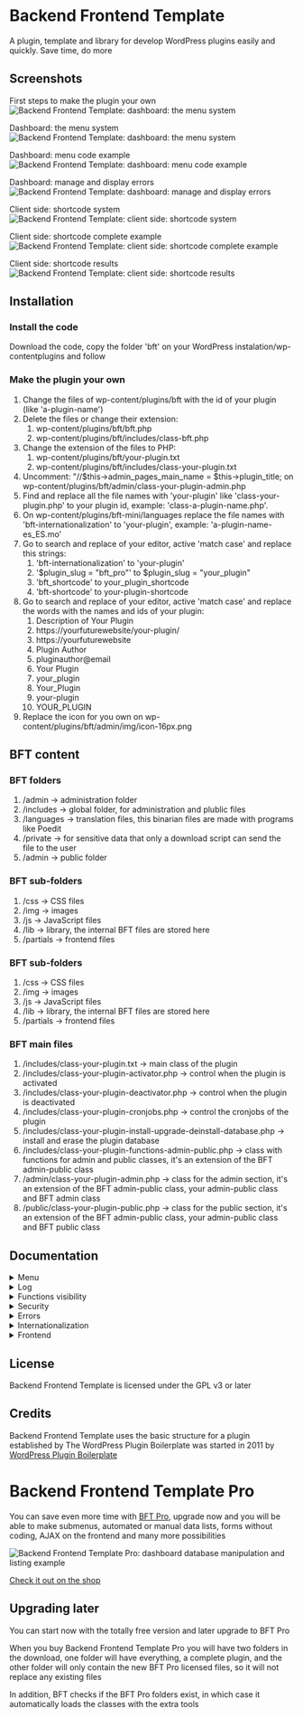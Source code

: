 # Backend Frontend Template

A plugin, template and library for develop WordPress plugins easily and quickly. Save time, do more

## Screenshots

First steps to make the plugin your own
![Backend Frontend Template: dashboard: the menu system](https://moisesbarrachina.online/wp-content/uploads/2023/09/bft-screenshot-1.png)

Dashboard: the menu system
![Backend Frontend Template: dashboard: the menu system](https://moisesbarrachina.online/wp-content/uploads/2023/09/bft-screenshot-2.png)

Dashboard: menu code example
![Backend Frontend Template: dashboard: menu code example](https://moisesbarrachina.online/wp-content/uploads/2023/09/bft-screenshot-3.png)

Dashboard: manage and display errors
![Backend Frontend Template: dashboard: manage and display errors](https://moisesbarrachina.online/wp-content/uploads/2023/09/bft-screenshot-4.png)

Client side: shortcode system
![Backend Frontend Template: client side: shortcode system](https://moisesbarrachina.online/wp-content/uploads/2023/09/bft-screenshot-5.png)

Client side: shortcode complete example
![Backend Frontend Template: client side: shortcode complete example](https://moisesbarrachina.online/wp-content/uploads/2023/09/bft-screenshot-6.png)

Client side: shortcode results
![Backend Frontend Template: client side: shortcode results](https://moisesbarrachina.online/wp-content/uploads/2023/09/bft-screenshot-7.png)

## Installation

### Install the code

Download the code, copy the folder 'bft' on your WordPress instalation/wp-contentplugins and follow 

### Make the plugin your own

1. Change the files of wp-content/plugins/bft with the id of your plugin (like 'a-plugin-name')
2. Delete the files or change their extension:
    1. wp-content/plugins/bft/bft.php
    2. wp-content/plugins/bft/includes/class-bft.php
3. Change the extension of the files to PHP:
    1. wp-content/plugins/bft/your-plugin.txt
    2. wp-content/plugins/bft/includes/class-your-plugin.txt
4. Uncomment: "//$this->admin_pages_main_name = $this->plugin_title; on wp-content/plugins/bft/admin/class-your-plugin-admin.php
5. Find and replace all the file names with 'your-plugin' like 'class-your-plugin.php' to your plugin id, example: 'class-a-plugin-name.php'.
6. On wp-content/plugins/bft-mini/languages replace the file names with 'bft-internationalization' to 'your-plugin', example: 'a-plugin-name-es_ES.mo'
7. Go to search and replace of your editor, active 'match case' and replace this strings:
    1. 'bft-internationalization' to 'your-plugin'
    2. '$plugin_slug = "bft_pro"' to $plugin_slug = "your_plugin"
    3. 'bft_shortcode' to your_plugin_shortcode
    4. 'bft-shortcode' to your-plugin-shortcode
8. Go to search and replace of your editor, active 'match case' and replace the words with the names and ids of your plugin:
    1. Description of Your Plugin
    2. https://yourfuturewebsite/your-plugin/
    3. https://yourfuturewebsite
    4. Plugin Author
    5. pluginauthor@email
    6. Your Plugin
    7. your_plugin
    8. Your_Plugin
    9. your-plugin
    10. YOUR_PLUGIN
9. Replace the icon for you own on wp-content/plugins/bft/admin/img/icon-16px.png

## BFT content

### BFT folders

1. /admin -> administration folder
2. /includes -> global folder, for administration and plublic files
3. /languages -> translation files, this binarian files are made with programs like Poedit
4. /private -> for sensitive data that only a download script can send the file to the user
5. /admin -> public folder

### BFT sub-folders

1. /css -> CSS files
2. /img -> images
3. /js -> JavaScript files
4. /lib -> library, the internal BFT files are stored here
5. /partials -> frontend files

### BFT sub-folders

1. /css -> CSS files
2. /img -> images
3. /js -> JavaScript files
4. /lib -> library, the internal BFT files are stored here
5. /partials -> frontend files

### BFT main files

1. /includes/class-your-plugin.txt -> main class of the plugin
2. /includes/class-your-plugin-activator.php -> control when the plugin is activated
3. /includes/class-your-plugin-deactivator.php -> control when the plugin is deactivated
4. /includes/class-your-plugin-cronjobs.php -> control the cronjobs of the plugin
5. /includes/class-your-plugin-install-upgrade-deinstall-database.php -> install and erase the plugin database
6. /includes/class-your-plugin-functions-admin-public.php -> class with functions for admin and public classes, it's an extension of the BFT admin-public class
7. /admin/class-your-plugin-admin.php -> class for the admin section, it's an extension of the BFT admin-public class, your admin-public class and BFT admin class
8. /public/class-your-plugin-public.php -> class for the public section, it's an extension of the BFT admin-public class, your admin-public class and BFT public class

## Documentation

<details>
  <summary>Menu</summary>
  
  ### The menu system

    Edit your menu on the variable $this->admin_pages of the file admin/class-your-plugin-admin.php

    Design a BFT menu look like this:
    
```php
        $this->admin_pages = [
            "hello_world" => [
                "page_title" => $this->__("Hello world page"),
                "menu_title" => $this->__("Hello world"),
                "file" => "your-plugin-admin-display-hello-world.php",
            ],
            "blank_page" => [
                "page_title" => $this->__("Blank page"),
                "menu_title" => $this->__("Blank page"),
                "file" => "bft-admin-display-blank-page-with-title.php",
            ],	
        ];	
```

    $this->admin_pages can have all the pages you want, but in BFT the admin pages can't have children, that's only possible on Backend Frontend Template Pro

    Note: the array data is expanded by the function $this->admin_pages_prepare(), if you make an $this->debug_log_write($this->admin_pages) on a page: you can see the actual state of the array on the WordPress Log

    Explaining the WPTT menu:

    1. Automatic parametters added to the array
        * id: the array key
        * More automatic parametters on BFT Pro

    2. Parametters with default data if missing
        * page_title: title of the page, default: $this->admin_pages_page_title_default
        * menu_title: title of the tab of the page, default: $this->admin_pages_page_title_default
        * menu_slug: slug of the page, default: key of the page. The Menu slug will be changed to: $this->admin_pages_slug_name_prefix."_".menu_slug because it's needed a unike page name among the plugins
        * tab_show: if false it doesn't show the tab of the page, even if is the page selected, default: true
        * function: the function for when a page is displayed, default: $this->admin_pages_function_default
        * function_load: loads the function before a page is displayed,default: $this->admin_pages_function_load_default
        * file: the admin/partials file that will be displayed, default: $this->admin_pages_file_default (If the file starts with 'bft-' the file will be loaded of the folder admin/lib/BFT/partials
        * error_throw_what_do, it's used on error_throw, options: show_error: show the error (default option), show_error_and_die: show the error and stop the execution, go_to_parent: go to the parent page and anotes on the GET data the error (only works on BFT Pro and if $triggered_on_function_load = true, because on a normal WordPress function will cause the error: 'Cannot modify header information - headers already sent')
        * error_throw_file_change: change the file option if error_throw_what_do is triggered, default: false
        * capability, default: "manage_options", WordPress capabilities: https://wordpress.org/support/article/roles-and-capabilities/
        * More parametters on BFT Pro
    
    3. Available functions out of the box (you can create whatever function you need)
        * admin_menu_page_display: display the page selected on 'file'
        * More functions on BFT Pro

    4. Functions load available out of the box (you can create whatever function you need)
        * More functions load on BFT Pro
   
    5. Optional parametters
        * page_copy_of: copy the data of a page. Only copy the data not found on the page, neither copy id, is_child, page_parent, menu_slug and children
        * More optional parametters on BFT Pro
    
    6. Your own parametters
        * You can create your own parameter, later on you can access to the info on a function or on a page with: $variable_name = $this->admin_pages_data_get("parametter_name");. And if you want you can retrieve the data of a certain page with $page_name, and retrieve all the array data with $key = false, $variable_name = $this->admin_pages_data_get($key = false, $page_name = NULL)

        * You can set later your own parameter by code with: $this->admin_pages_data_set($key, $data, $page_name = NULL)
</details>

<details>
  <summary>Log</summary>
  
  ### The WordPress log with BFT

    The log in WordPress is activated on wp-config.php, change:

    define( 'WP_DEBUG', true );
    define( 'WP_DEBUG_LOG', true );
    Now you can check the log on wp-content/debug.log

    For printing on the log you can use the WordPress function error_log($string_or_number), but with Backend Frontend Template you can use: $this->debug_log_write($whatever)

    $this->debug_log_write() it's a better option because it shows:

    'NULL' if its a NULL variable
    'TRUE' and 'FALSE' if it's a boolean
    print_r() if it's an array or object
    Now you can print on the log whatever variable you want

    Also BFT offers an alternative name for debug_log_write: $this->write_log()
</details>

<details>
  <summary>Functions visibility</summary>
  
  ### What functions visibility is needed

    A quick summary for what visibility to use on the functions of your plugin:

  #### Private
    Don't use private functions, BFT use inheritance on the classes and a private function can't inheritance

  #### Protected
    Ideal for the internal functions for security reasons, only your classes can use this functions

  #### Public
    Some functions need to be public due to how WordPress works:

    * Functions called via $this->admin_pages -> an_admin_page -> 'function_load' data
    * Functions called via $this->admin_pages -> an_admin_page -> 'function' data
    * Functions called via install, upgrade or unistall
    * Functions called via shortcodes
    * Functions called via AJAX responses
</details>

<details>
  <summary>Security</summary>
  
  ### Secure the functions

  #### Function load
    The 'function_load' option of the menu is the function that the page executes before sending the HTML headers

    By default all pages execute admin_permission_check_and_ids_required_check_function_load(), the executed function can be changed on
    class-your-plugin-admin -> $this->admin_pages_function_load_default = "admin_permission_check_and_ids_required_check_function_load"

    The function admin_permission_check_and_ids_required_check_function_load() checks if the admin capabilities are correct and if the id required data is not missing. On this function it works the 'go_to_parent' option of the menu (the id check only on Backend Frontend Template Pro)

    This function can be called at the beginning of a custom function_load to check all before save changes

    NOTE: id required data and go to parent are only BFT Pro options

  #### Function
    The 'function' option of the menu is the main function that the page executes

    By default all pages execute admin_permission_check_and_ids_required_and_optional_check_page_display(), the executed function can be changed on
    class-your-plugin-admin -> $this->admin_pages_function_default = "admin_permission_check_and_ids_required_and_optional_check_page_display"

    The function admin_permission_check_and_ids_required_and_optional_check_page_display() checks if the admin capabilities are correct and if the id required data is not missing

    On a custom function there are functions for checking the access and to retrieve the ids:

    * $this->admin_permission_check(): check the admin permissions and throw an error if needed. Recommended for use at the beginning of the function
    * More functions on BFT Pro
</details>

<details>
  <summary>Errors</summary>
  
  ### Manage and display errors

  #### Show an error
    Backend Frontend Template can easily show errors, and it doesn't repeat the same error on the same load. Also: the plugin title will be add to the message

    * $this->error_show ($error_message = "") show an error message. If $error_message = "" it shows "Error detected"
    * Adding error_message on the GET URL, the error message can be triggered with the functions $this->admin_permission_check() or $this->error_throw()

  #### Throw an error
    BFT can throw errors with
    $this->error_throw ($error_message = "", $error_throw_what_do_use_this = NULL, $error_throw_file_change_use_this = NULL, $triggered_on_function_load = false, $page_id = NULL)

    * $error_message: error to send to $this->error_show(), but first it will display the 'error_message' stored on the URL
    * $error_throw_what_do_use_this: for use this data instead of $this->admin_pages_data_get("error_throw_what_do"), options: show_error, show_error_and_die, go_to_parent
    * $error_throw_file_change_use_this: default NULL, use this data instead of $this->admin_pages_data_get("error_throw_file_change"), for change the file displayed if error triggerred
    * $triggered_on_function_load: default false, 'go_to_parent' only works if true == $triggered_on_function_load because it's needed do the redirect before sending the headers
    * $page_id: the key/page name, if null it's the visualized page

  #### Example
    This page show an error with:

```php
    $error_message = $this->__("This is an error test");
	$this->error_show ($error_message);
```

   ![Backend Frontend Template: error throw](https://moisesbarrachina.online/wp-content/uploads/2023/09/bft-screenshot-4-mini.png)
</details>

<details>
  <summary>Internationalization</summary>
  
  ### Internationalization: prepare the plugin for future translations

    For specify a text that maybe needs translation, WordPress provides the functions: $this->__("string") for direct translation and $this->esc_html_e("string") for translation and scape the HTML characters

    * $this->__("string"): for direct translation
    * $this->esc_html_e("string") for translation and scape the HTML characters
    For more functions search on the WordPress documentation: [link here](https://developer.wordpress.org/plugins/internationalization/how-to-internationalize-your-plugin/)

    With that, a translation plugin will be able to translate your plugin into the visitor language

    But if you want make your own translation for your own plugin: you can allocate the language files on plugin_folder/languages, BFT automatically will set WordPress to search translations on that folder

    The language files are:

    * .pot: Portable Object Template, the master file with all the strings
    * .po: Portable Object, the file with the strings translated to one language
    * .mo: Portable Object, Machine Object, the compiled data of the .po file, WordPress use this file
    
    For create the files you can use programs like [Poedit](https://poedit.net/) or [EazyPo](http://www.eazypo.ca/)
</details>

<details>
  <summary>Frontend</summary>
  
  ### Frontend: shorcode system

    It's easy create an manage shotcodes with BFT:

  #### Defining a shortcode
    The shortcodes on BFT are defined on public -> class-your-plugin-admin -> shortcodes_init_plugin()

    The structure of a shortcode is:

```php
    add_shortcode("shortcode-name", array($this, "shortcode_function_name"));
```

  #### Defining a function
    The structure of a shortcode function is:

```php
    public function shortcode_function_name ( $atts = [], $content = null, $tag = '' ) {
	}
```
                
    The variables of the function are:

    * $atts: array with all the data specified on the shortcode
    * $content: the content inside the two tags, if the shortcode uses a clossing tag
    * $tag: the shotcode tag

  #### Shortcodes uses examples
    A shortcode without data on $atts and $content

```
    [bft-shortcode-test]
```
			
    Shortcode with data on $atts and $content

```
    [bft-shortcode-test atts_data_1="Lorem ipsum" atts_data_2="Dolor sit amet"]Content data[/bft-shortcode-test]
```
	
  #### Complete example

```php
    public function shortcodes_init_plugin() {
		add_shortcode("bft-shortcode-test", array($this, "bft_shortcode_test"));
	}
```

```php
    public function bft_shortcode_test( $atts = [], $content = null, $tag = '' ) {

		$html_aux = "";

		if (isset($atts["aditional_text"])) {
			$html_aux .= "<h4>".esc_html($atts["aditional_text"])."</h4>";
		}

		if (!is_null($content)) {
			$html_aux .= "<p>".esc_html($content)."<p>";
		}

		ob_start();
		require plugin_dir_path( dirname( __FILE__ ) ) . "public/partials/your-plugin-shortcode-test.php";
		$html = ob_get_clean(); 

		return $html;
	}
```

  #### Test yourself

    Create a page, insert a shortcode block and put:

```
    [bft-shortcode-test]
```
			
    Or:

```
    [bft-shortcode-test aditional_text="This is an aditional text"]The text inside de tags[/bft-shortcode-test]
```

![Backend Frontend Template: client side: shortcode complete example](https://moisesbarrachina.online/wp-content/uploads/2023/09/bft-screenshot-6.png)

Client side: shortcode results
![Backend Frontend Template: client side: shortcode results](https://moisesbarrachina.online/wp-content/uploads/2023/09/bft-screenshot-7.png)
</details>

## License

Backend Frontend Template is licensed under the GPL v3 or later

## Credits

Backend Frontend Template uses the basic structure for a plugin established by The WordPress Plugin Boilerplate was started in 2011 by [WordPress Plugin Boilerplate](https://github.com/DevinVinson/WordPress-Plugin-Boilerplate)

# Backend Frontend Template Pro

You can save even more time with [BFT Pro](https://moisesbarrachina.online/en/producto/backend-frontend-template-pro/), upgrade now and you will be able to make submenus, automated or manual data lists, forms without coding, AJAX on the frontend and many more possibilities

![Backend Frontend Template Pro: dashboard database manipulation and listing example](https://moisesbarrachina.online/wp-content/uploads/2023/09/teacher_1_notes.png)

[Check it out on the shop](https://moisesbarrachina.online/en/producto/backend-frontend-template-pro/)

## Upgrading later

You can start now with the totally free version and later upgrade to BFT Pro

When you buy Backend Frontend Template Pro you will have two folders in the download, one folder will have everything, a complete plugin, and the other folder will only contain the new BFT Pro licensed files, so it will not replace any existing files

In addition, BFT checks if the BFT Pro folders exist, in which case it automatically loads the classes with the extra tools
